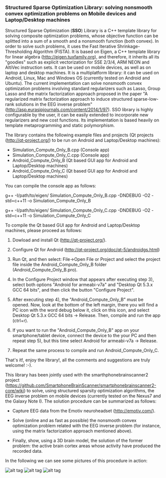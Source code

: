 <h3>Structured Sparse Optimization Library: solving nonsmooth convex optimization problems on Mobile devices and Laptop/Desktop machines</h3>


Structured Sparse Optimization (<b>SSO</b>) Library is a C++ template library for solving composite
optimization problems, whose objective function can be splitted into a 
sum of a smooth and a nonsmooth function (both convex). In order to solve such problems,
it uses the Fast Iterative Shrinkage-Thresholding Algorithm (FISTA). It is based on Eigen, 
a C++ template library for linear algebra (http://eigen.tuxfamily.org), and therefore, 
it inherits all its "goodies" such as explicit vectorization
for SSE 2/3/4, ARM NEON and AltiVec instruction sets. It can be used
on mobile devices, as well as on laptop and desktop machines. It is a multiplatform library:
it can be used on Android, Linux, Mac and Windows OS (currently tested on Android and Ubuntu).
The current implementation can solve nonsmooth convex optimization problems involving standard
regularizers such as Lasso, Group Lasso and the matrix factorization approach proposed in
the paper "A regularized matrix factorization approach to induce structured sparse-low-rank solutions in the EEG inverse problem"
(http://asp.eurasipjournals.com/content/2014/1/97). 
SSO library is highly configurable by the user, it can be easily extended to incorporate new regularizers
and new cost functions. Its implementation is based heavily on template metaprogramming and static polymorphism. 

The library contains the following example files and projects 
(Qt projects (http://qt-project.org/) to be run on Android and Laptop/Desktop machines):

- Simulation_Compute_Only_B.cpp (Console app)
- Simulation_Compute_Only_C.cpp (Console app)
- Android_Compute_Only_B (Qt based GUI app for Android and Laptop/Desktop machines)	
- Android_Compute_Only_C (Qt based GUI app for Android and Laptop/Desktop machines)	

You can compile the console app as follows:

g++ -I/path/to/eigen/ Simulation_Compute_Only_B.cpp -DNDEBUG -O2 -std=c++11 -o Simulation_Compute_Only_B

g++ -I/path/to/eigen/ Simulation_Compute_Only_C.cpp -DNDEBUG -O2 -std=c++11 -o Simulation_Compute_Only_C

To compile the Qt based GUI app for Android and Laptop/Desktop machines, please proceed as follows:

1) Dowload and install Qt (http://qt-project.org/).

2) Configure Qt for Android (http://qt-project.org/doc/qt-5/androidgs.html)

3) Run Qt, and then select: File->Open File or Project and select the project file inside the Android_Compute_Only_B folder 
(Android_Compute_Only_B.pro). 

4) In the Configure Project window that appears after executing step 3), select both options "Android for armeabi-v7a" and "Desktop Qt 5.3.x GCC 64 bits", and then click the button "Configure Project".

5) After executing step 4), the "Android_Compute_Only_B" must be opened. Now, look at the bottom of the left margin, there you will find a PC icon with the word debug below it, click on this icon, and select Desktop Qt 5.3.x GCC 64 bits -> Release. Then, compile and run the app (ctrl+r).

6) If you want to run the "Android_Compute_Only_B" app on your smartphone/tablet device, connect the device to the your PC and then repeat step 5),
but this time select Android for armeabi-v7a -> Release.

7) Repeat the same process to compile and run Android_Compute_Only_C.

That's it!, enjoy the library!, all the comments and suggestions are truly welcome! :-).

This library has been jointly used with the smarthphonebrainscanner2 project (https://github.com/SmartphoneBrainScanner/smartphonebrainscanner2-core/wiki) to solve,
using structured sparsity optimization algorithms, the EEG inverse problem on mobile devices 
(currently tested on the Nexus7 and the Galaxy Note I). The solution procedure can be summarized as follows: 

- Capture EEG data from the Emotiv neuroheadset (http://emotiv.com/). 

- Solve (online and as fast as possible) the nonsmooth convex optimization problem related with the EEG inverse problem (for instance, using the matrix factorization approach mentioned above).

- Finally, show, using a 3D brain model, the solution of the former problem: the active brain cortex areas whose activity have produced the recorded data.

In the following we can see some pictures of this procedure in action:

![alt tag](https://raw.github.com/jmontoyam/SSO/master/img/galaxy_note_online_matrix_factorization.jpg) 
![alt tag](https://raw.github.com/jmontoyam/SSO/master/img/nexus7_online_matrix_factorization.jpg) 
![alt tag](https://raw.github.com/jmontoyam/SSO/master/img/multiplatform_online_matrix_factorization.jpg) 
